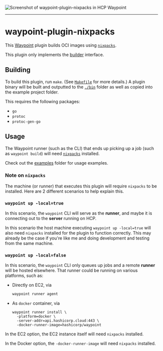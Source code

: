 ![Screenshot of waypoint-plugin-nixpacks in HCP Waypoint](https://user-images.githubusercontent.com/26389321/218119583-9dabe325-9295-4098-90ac-b9f32ccb7b74.png)

---

# waypoint-plugin-nixpacks

This [Waypoint][waypoint] plugin builds OCI images using [`nixpacks`][nixpacks].

This plugin only implements the [builder][builder] interface.

## Building

To build this plugin, run `make`. (See [`Makefile`](./Makefile) for more details.)
A plugin binary will be built and outputted to the [`./bin`](./bin) folder as well as copied into the example project folder.

This requires the following packages:

- `go`
- `protoc`
- `protoc-gen-go`

## Usage

The Waypoint runner (such as the CLI) that ends up picking up a job (such as `waypoint build`) will need [`nixpacks`][nixpacks] installed.

Check out the [examples](./examples) folder for usage examples.

[builder]: https://developer.hashicorp.com/waypoint/docs/extending-waypoint/plugin-interfaces/builder
[waypoint]: https://github.com/hashicorp/waypoint
[nixpacks]: https://github.com/railwayapp/nixpacks

### Note on `nixpacks`

The machine (or runner) that executes this plugin will require `nixpacks` to be installed. Here are 2 different scenarios to help explain this.

### `waypoint up -local=true`

In this scenario, the `waypoint` CLI will serve as the **runner**, and maybe it is connecting out to the **server** running on HCP.

In this scenario the host machine executing `waypoint up -local=true` will also need `nixpacks` installed for the plugin to function correctly. This may already be the case if you're like me and doing development and testing from the same machine.

### `waypoint up -local=false`

In this scenario, the `waypoint` CLI only queues up jobs and a remote **runner** will be hosted elsewhere. That runner could be running on various platforms, such as:

- Directly on EC2, via
  ```bash
  waypoint runner agent
  ```
- As `docker` container, via
  ```
  waypoint runner install \
    -platform=docker \
    -server-addr=api.hashicorp.cloud:443 \
    -docker-runner-image=hashicorp/waypoint
  ```

In the EC2 option, the EC2 instance itself will need `nixpacks` installed.

In the Docker option, the `-docker-runner-image` will need `nixpacks` installed.
